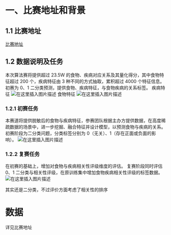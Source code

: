 # 一、比赛地址和背景
## 1.1 比赛地址
[比赛地址](https://www.heywhale.com/home/competition/63eee2950644cee838881588)
## 1.2 数据说明及任务
本次算法赛将提供超过 23.5W 的食物、疾病对应关系及其量化得分，其中食物特征超过 200 个，疾病特征由 3 种不同的方式抽取，累积超过 4000 个特征信息。初赛为 0、1 二分类预测，提供食物、疾病特征，与食物疾病的关系标签。
疾病特征
![在这里插入图片描述](https://img-blog.csdnimg.cn/254f8e4ea75d485e9eb429b0b2090284.png)
食物特征
![在这里插入图片描述](https://img-blog.csdnimg.cn/74de32a19b2c489eac1edc314d60fd8b.png)

### 1.2.1 初赛任务
本赛道将提供脱敏后的食物与疾病特征，参赛团队根据主办方提供数据，在高度稀疏数据的场景中，进一步挖掘、融合特征并设计模型，以预测食物与疾病的关系。初赛阶段为二分类问题，分类标签分别为 0（无关）、1（存在正面或负面的影响）。
![在这里插入图片描述](https://img-blog.csdnimg.cn/e23d91607ec3414fadaafa27c6b053bd.png)

### 1.2.2 复赛任务
在初赛的基础上，增加对食物与疾病相关性评级维度的评估。
复赛阶段同时评估 0、1 二分类与相关性评级，在原训练集中增加食物疾病相关性评级的标签数据。
![在这里插入图片描述](https://img-blog.csdnimg.cn/97838ec2765344ef9227b0c64c42d280.png)

其实还是二分类，不过评价方面考虑了相关性的排序
# 数据
详见比赛地址
